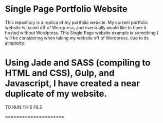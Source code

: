 Single Page Portfolio Website
====================

This repository is a replica of my portfolio website. My current portfolio website is based off of Wordpress, and eventually would like to have it hosted without Wordpress. This Single Page website example is something I will be considering when taking my website off of Wordpress, due to its simplicity.

Using Jade and SASS (compiling to HTML and CSS), Gulp, and Javascript, I have created a near duplicate of my website. 
=====================

TO RUN THIS FILE

=====================

